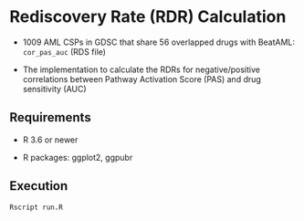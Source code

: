 # Rediscovery Rate (RDR) Calculation 

- 1009 AML CSPs in GDSC that share 56 overlapped drugs with BeatAML: `cor_pas_auc` (RDS file)

- The implementation to calculate the RDRs for negative/positive correlations between Pathway Activation Score (PAS) and drug sensitivity (AUC)

## Requirements

- R 3.6 or newer

- R packages: ggplot2, ggpubr

## Execution

```
Rscript run.R
```
